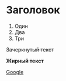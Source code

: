 # Заголовок

1. Один
2. Два
3. Три

~~Зачеркнутый текст~~

<b>Жирный текст</b>

[Google](https://google.com/ "Ссылка на гугл")
